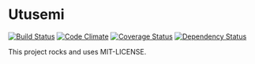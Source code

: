 # Utusemi

[![Build Status](https://secure.travis-ci.org/hyoshida/utusemi.png)](http://travis-ci.org/hyoshida/utusemi)
[![Code Climate](https://codeclimate.com/github/hyoshida/utusemi.png)](https://codeclimate.com/github/hyoshida/utusemi)
[![Coverage Status](https://coveralls.io/repos/hyoshida/utusemi/badge.png)](https://coveralls.io/r/hyoshida/utusemi)
[![Dependency Status](https://gemnasium.com/hyoshida/utusemi.svg)](https://gemnasium.com/hyoshida/utusemi)

This project rocks and uses MIT-LICENSE.
